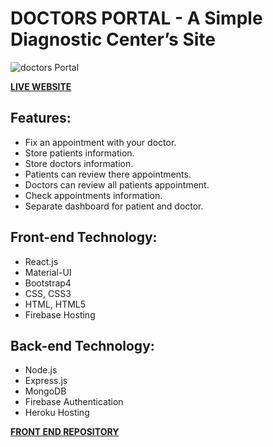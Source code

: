 # DOCTORS PORTAL - A Simple Diagnostic Center’s Site

![doctors Portal](https://i.ibb.co/0j1xJM3/doctors-page.png)

**[LIVE WEBSITE](https://doctors-portal-nongor-soft.web.app/)**

## Features:
*   Fix an appointment with your doctor.
*   Store patients information.
*   Store doctors information.
*   Patients can review there appointments.
*   Doctors can review all patients appointment.
*   Check appointments information.
*   Separate dashboard for patient and doctor.

## Front-end Technology:
*   React.js
*   Material-UI
*   Bootstrap4
*   CSS, CSS3
*   HTML, HTML5
*   Firebase Hosting

## Back-end Technology:
*   Node.js
*   Express.js
*   MongoDB
*   Firebase Authentication
*   Heroku Hosting

**[FRONT END REPOSITORY](https://github.com/ImPias/doctors-portal-client)**
